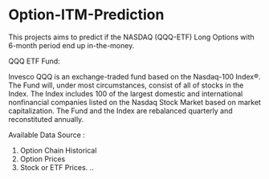 # Option-ITM-Prediction
This projects aims to predict if the NASDAQ (QQQ-ETF) Long Options with 6-month period end up in-the-money.


QQQ ETF Fund:

Invesco QQQ is an exchange-traded fund based on the Nasdaq-100 Index®.
The Fund will, under most circumstances, consist of all of stocks in the Index.
The Index includes 100 of the largest domestic and international nonfinancial companies listed on the Nasdaq Stock Market based on market capitalization.
The Fund and the Index are rebalanced quarterly and reconstituted annually.

Available Data Source :

1. Option Chain Historical
2. Option Prices
3. Stock or ETF Prices.
..
